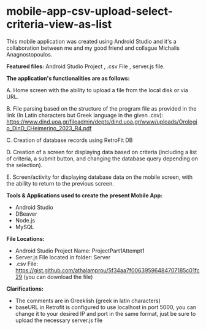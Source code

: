 # mobile-app-csv-upload-select-criteria-view-as-list

This mobile application was created using Android Studio and it's a collaboration between me and my good friend and collague Michalis Anagnostopoulos.

**Featured files:** Android Studio Project , .csv File , server.js file.

**The application's functionalities are as follows:**

A. Home screen with the ability to upload a file from the local disk or via URL.

B. File parsing based on the structure of the program file as provided in the link (In Latin characters but Greek language in the given .csv):
https://www.dind.uoa.gr/fileadmin/depts/dind.uoa.gr/www/uploads/Orologio_DinD_CHeimerino_2023_R4.pdf

C. Creation of database records using RetroFit DB

D. Creation of a screen for displaying data based on criteria (including a list of criteria, a submit button, and changing the database query depending on the selection).

E. Screen/activity for displaying database data on the mobile screen, with the ability to return to the previous screen.

**Tools & Applications used to create the present Mobile App:**
- Android Studio
- DBeaver
- Node.js
- MySQL

**File Locations:**
- Android Studio Project Name: ProjectPart1Attempt1
- Server.js File located in folder: Server
- .csv File: https://gist.github.com/athalamprou/5f34aa7f00639596484707185c01fc29 (you can download the file)

**Clarifications:**
- The comments are in Greeklish (greek in latin characters)
- baseURL in Retrofit is configured to use localhost in port 5000, you can change it to your desired IP and port in the same format, just be sure to upload the necessary server.js file
